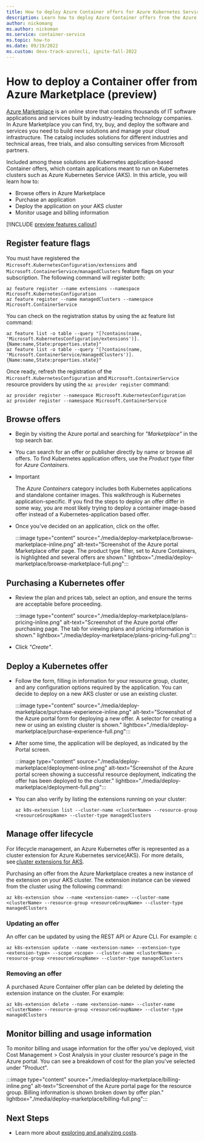 ```yaml
---
title: How to deploy Azure Container offers for Azure Kubernetes Service (AKS) from the Azure Marketplace 
description: Learn how to deploy Azure Container offers from the Azure Marketplace on an Azure Kubernetes Service (AKS) cluster.
author: nickomang
ms.author: nickoman
ms.service: container-service
ms.topic: how-to
ms.date: 09/19/2022
ms.custom: devx-track-azurecli, ignite-fall-2022
---
```


# How to deploy a Container offer from Azure Marketplace (preview)

[Azure Marketplace][azure-marketplace] is an online store that contains thousands of IT software applications and services built by industry-leading technology companies. In Azure Marketplace you can find, try, buy, and deploy the software and services you need to build new solutions and manage your cloud infrastructure. The catalog includes solutions for different industries and technical areas, free trials, and also consulting services from Microsoft partners.

Included among these solutions are Kubernetes application-based Container offers, which contain applications meant to run on Kubernetes clusters such as Azure Kubernetes Service (AKS). In this article, you will learn how to:

- Browse offers in Azure Marketplace
- Purchase an application
- Deploy the application on your AKS cluster
- Monitor usage and billing information

[!INCLUDE [preview features callout](./includes/preview/preview-callout.md)]

## Register feature flags

You must have registered the `Microsoft.KubernetesConfiguration/extensions` and `Microsoft.ContainerService/managedClusters` feature flags on your subscription. The following command will register both:

```azurecli-interactive
az feature register --name extensions --namespace Microsoft.KubernetesConfiguration
az feature register --name managedClusters --namespace Microsoft.ContainerService
```

You can check on the registration status by using the az feature list command:

```azurecli-interactive
az feature list -o table --query "[?contains(name, 'Microsoft.KubernetesConfiguration/extensions')].{Name:name,State:properties.state}"
az feature list -o table --query "[?contains(name, 'Microsoft.ContainerService/managedClusters')].{Name:name,State:properties.state}"
```

Once ready, refresh the registration of the `Microsoft.KubernetesConfiguration` and `Microsoft.ContainerService`   resource providers by using the `az provider register` command:

```azurecli-interactive
az provider register --namespace Microsoft.KubernetesConfiguration
az provider register --namespace Microsoft.ContainerService
```


## Browse offers

- Begin by visiting the Azure portal and searching for *"Marketplace"* in the top search bar.

- You can search for an offer or publisher directly by name or browse all offers. To find Kubernetes application offers, use the *Product type* filter for *Azure Containers*. 

- > [!IMPORTANT]
  > The *Azure Containers* category includes both Kubernetes applications and standalone container images. This walkthrough is Kubernetes application-specific. If you find the steps to deploy an offer differ in some way, you are most likely trying to deploy a container image-based offer instead of a Kubernetes-application based offer.


- Once you've decided on an application, click on the offer.

    :::image type="content" source="./media/deploy-marketplace/browse-marketplace-inline.png" alt-text="Screenshot of the Azure portal Marketplace offer page. The product type filter, set to Azure Containers, is highlighted and several offers are shown." lightbox="./media/deploy-marketplace/browse-marketplace-full.png":::

## Purchasing a Kubernetes offer

- Review the plan and prices tab, select an option, and ensure the terms are acceptable before proceeding.

    :::image type="content" source="./media/deploy-marketplace/plans-pricing-inline.png" alt-text="Screenshot of the Azure portal offer purchasing page. The tab for viewing plans and pricing information is shown." lightbox="./media/deploy-marketplace/plans-pricing-full.png":::

- Click *"Create"*.

## Deploy a Kubernetes offer

- Follow the form, filling in information for your resource group, cluster, and any configuration options required by the application. You can decide to deploy on a new AKS cluster or use an existing cluster.

    :::image type="content" source="./media/deploy-marketplace/purchase-experience-inline.png" alt-text="Screenshot of the Azure portal form for deploying a new offer. A selector for creating a new or using an existing cluster is shown." lightbox="./media/deploy-marketplace/purchase-experience-full.png":::

- After some time, the application will be deployed, as indicated by the Portal screen.

    :::image type="content" source="./media/deploy-marketplace/deployment-inline.png" alt-text="Screenshot of the Azure portal screen showing a successful resource deployment, indicating the offer has been deployed to the cluster." lightbox="./media/deploy-marketplace/deployment-full.png":::

- You can also verify by listing the extensions running on your cluster:

    ```azurecli-interactive
    az k8s-extension list --cluster-name <clusterName> --resource-group <resourceGroupName> --cluster-type managedClusters
    ```

## Manage offer lifecycle

For lifecycle management, an Azure Kubernetes offer is represented as a cluster extension for Azure Kubernetes service(AKS). For more details, see [cluster extensions for AKS][cluster-extensions].

Purchasing an offer from the Azure Marketplace creates a new instance of the extension on your AKS cluster. The extension instance can be viewed from the cluster using the following command:

```azurecli-interactive
az k8s-extension show --name <extension-name> --cluster-name <clusterName> --resource-group <resourceGroupName> --cluster-type managedClusters
```

### Updating an offer

An offer can be updated by using the REST API or Azure CLI. For example:
c
```azurecli-interactive
az k8s-extension update --name <extension-name> --extension-type <extension-type> --scope <scope> --cluster-name <clusterName> --resource-group <resourceGroupName> --cluster-type managedClusters
```

### Removing an offer

A purchased Azure Container offer plan can be deleted by deleting the extension instance on the cluster. For example:

```azurecli-interactive
az k8s-extension delete --name <extension-name> --cluster-name <clusterName> --resource-group <resourceGroupName> --cluster-type managedClusters
```

## Monitor billing and usage information

To monitor billing and usage information for the offer you've deployed, visit Cost Management > Cost Analysis in your cluster resource's page in the Azure portal. You can see a breakdown of cost for the plan you've selected under "Product".

:::image type="content" source="./media/deploy-marketplace/billing-inline.png" alt-text="Screenshot of the Azure portal page for the resource group. Billing information is shown broken down by offer plan." lightbox="./media/deploy-marketplace/billing-full.png":::

## Next Steps

- Learn more about [exploring and analyzing costs][billing].

<!-- LINKS -->
[azure-marketplace]: /marketplace/azure-marketplace-overview
[cluster-extensions]: ./cluster-extensions.md
[billing]: ../cost-management-billing/costs/quick-acm-cost-analysis.md